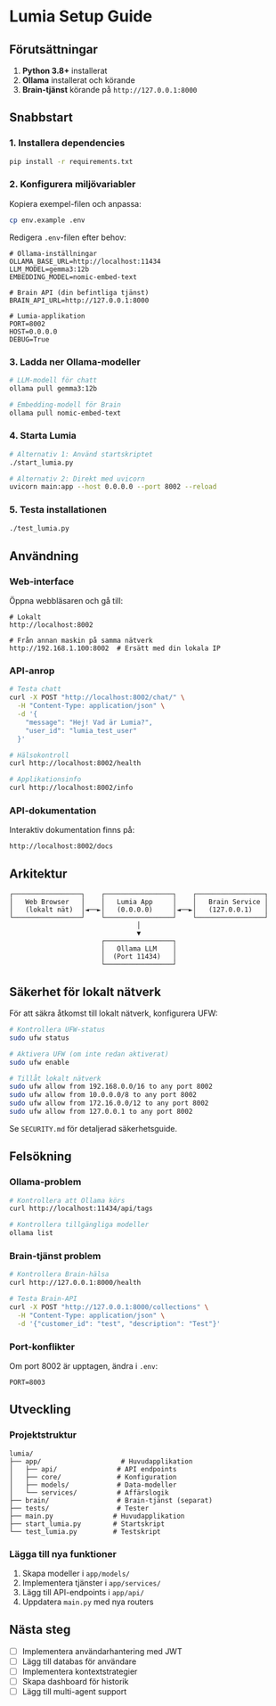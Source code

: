 # Lumia Setup Guide

## Förutsättningar

1. **Python 3.8+** installerat
2. **Ollama** installerat och körande
3. **Brain-tjänst** körande på `http://127.0.0.1:8000`

## Snabbstart

### 1. Installera dependencies

```bash
pip install -r requirements.txt
```

### 2. Konfigurera miljövariabler

Kopiera exempel-filen och anpassa:

```bash
cp env.example .env
```

Redigera `.env`-filen efter behov:

```env
# Ollama-inställningar
OLLAMA_BASE_URL=http://localhost:11434
LLM_MODEL=gemma3:12b
EMBEDDING_MODEL=nomic-embed-text

# Brain API (din befintliga tjänst)
BRAIN_API_URL=http://127.0.0.1:8000

# Lumia-applikation
PORT=8002
HOST=0.0.0.0
DEBUG=True
```

### 3. Ladda ner Ollama-modeller

```bash
# LLM-modell för chatt
ollama pull gemma3:12b

# Embedding-modell för Brain
ollama pull nomic-embed-text
```

### 4. Starta Lumia

```bash
# Alternativ 1: Använd startskriptet
./start_lumia.py

# Alternativ 2: Direkt med uvicorn
uvicorn main:app --host 0.0.0.0 --port 8002 --reload
```

### 5. Testa installationen

```bash
./test_lumia.py
```

## Användning

### Web-interface

Öppna webbläsaren och gå till:
```
# Lokalt
http://localhost:8002

# Från annan maskin på samma nätverk
http://192.168.1.100:8002  # Ersätt med din lokala IP
```

### API-anrop

```bash
# Testa chatt
curl -X POST "http://localhost:8002/chat/" \
  -H "Content-Type: application/json" \
  -d '{
    "message": "Hej! Vad är Lumia?",
    "user_id": "lumia_test_user"
  }'

# Hälsokontroll
curl http://localhost:8002/health

# Applikationsinfo
curl http://localhost:8002/info
```

### API-dokumentation

Interaktiv dokumentation finns på:
```
http://localhost:8002/docs
```

## Arkitektur

```
┌─────────────────┐    ┌─────────────────┐    ┌─────────────────┐
│   Web Browser   │    │   Lumia App     │    │   Brain Service │
│   (lokalt nät)  │◄──►│   (0.0.0.0)     │◄──►│   (127.0.0.1)   │
└─────────────────┘    └─────────────────┘    └─────────────────┘
                                │
                                ▼
                       ┌─────────────────┐
                       │   Ollama LLM    │
                       │  (Port 11434)   │
                       └─────────────────┘
```

## Säkerhet för lokalt nätverk

För att säkra åtkomst till lokalt nätverk, konfigurera UFW:

```bash
# Kontrollera UFW-status
sudo ufw status

# Aktivera UFW (om inte redan aktiverat)
sudo ufw enable

# Tillåt lokalt nätverk
sudo ufw allow from 192.168.0.0/16 to any port 8002
sudo ufw allow from 10.0.0.0/8 to any port 8002
sudo ufw allow from 172.16.0.0/12 to any port 8002
sudo ufw allow from 127.0.0.1 to any port 8002
```

Se `SECURITY.md` för detaljerad säkerhetsguide.

## Felsökning

### Ollama-problem

```bash
# Kontrollera att Ollama körs
curl http://localhost:11434/api/tags

# Kontrollera tillgängliga modeller
ollama list
```

### Brain-tjänst problem

```bash
# Kontrollera Brain-hälsa
curl http://127.0.0.1:8000/health

# Testa Brain-API
curl -X POST "http://127.0.0.1:8000/collections" \
  -H "Content-Type: application/json" \
  -d '{"customer_id": "test", "description": "Test"}'
```

### Port-konflikter

Om port 8002 är upptagen, ändra i `.env`:

```env
PORT=8003
```

## Utveckling

### Projektstruktur

```
lumia/
├── app/                    # Huvudapplikation
│   ├── api/               # API endpoints
│   ├── core/              # Konfiguration
│   ├── models/            # Data-modeller
│   └── services/          # Affärslogik
├── brain/                 # Brain-tjänst (separat)
├── tests/                 # Tester
├── main.py               # Huvudapplikation
├── start_lumia.py        # Startskript
└── test_lumia.py         # Testskript
```

### Lägga till nya funktioner

1. Skapa modeller i `app/models/`
2. Implementera tjänster i `app/services/`
3. Lägg till API-endpoints i `app/api/`
4. Uppdatera `main.py` med nya routers

## Nästa steg

- [ ] Implementera användarhantering med JWT
- [ ] Lägg till databas för användare
- [ ] Implementera kontextstrategier
- [ ] Skapa dashboard för historik
- [ ] Lägg till multi-agent support 